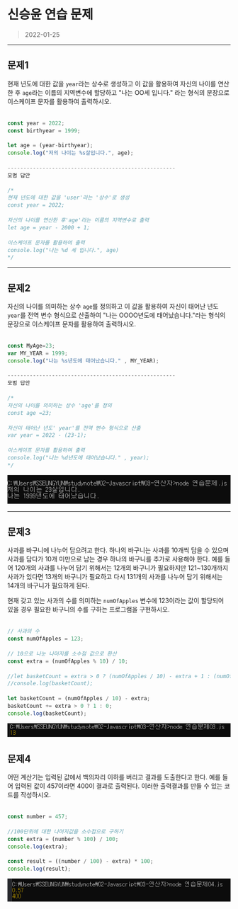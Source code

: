 # 신승윤 연습 문제

>2022-01-25

---
## 문제1

현재 년도에 대한 값을 `year`라는 상수로 생성하고 이 값을 활용하여 자신의 나이를 연산한 후 `age`라는 이름의 지역변수에 할당하고 "나는 OO세 입니다." 라는 형식의 문장으로 이스케이프 문자를 활용하여 출력하시오.

```javascript

const year = 2022;  
const birthyear = 1999;

let age = (year-birthyear);
console.log("저의 나이는 %s살입니다.", age);

-----------------------------------------------------
모범 답안

/*
현재 년도에 대한 값을 'user'라는 '상수'로 생성
const year = 2022;

자신의 나이를 연산한 후'age'라는 이름의 지역변수로 출력
let age = year - 2000 + 1;

이스케이프 문자를 활용하여 출력
console.log("나는 %d 세 입니다.", age)
*/
```
---
## 문제2
자신의 나이를 의미하는 상수 `age`를 정의하고 이 값을 활용하여 자신이 태어난 년도 `year`를 전역 변수 형식으로 산출하여 "나는 OOOO년도에 태어났습니다."라는 형식의 문장으로 이스케이프 문자를 활용하여 출력하시오.
```javascript

const MyAge=23;
var MY_YEAR = 1999;
console.log("나는 %s년도에 태어났습니다." , MY_YEAR);

-----------------------------------------------------
모범 답안

/*
자신의 나이를 의미하는 상수 'age'를 정의
const age =23;

자신이 태어난 년도' year'를 전역 변수 형식으로 산출
var year = 2022 - (23-1);

이스케이프 문자를 활용하여 출력
console.log("나는 %d년도에 태어났습니다." , year);
*/

```
![문제1,2 실행 결과](12345.png)

---
## 문제3

사과를 바구니에 나누어 담으려고 한다. 하나의 바구니는 사과를 10개씩 담을 수 있으며 사과를 담다가 10개 미만으로 남는 경우 하나의 바구니를 추가로 사용해야 한다. 예를 들어 120개의 사과를 나누어 담기 위해서는 12개의 바구니가 필요하지만 121~130개까지 사과가 있다면 13개의 바구니가 필요하고 다시 131개의 사과를 나누어 담기 위해서는 14개의 바구니가 필요하게 된다.

현재 갖고 있는 사과의 수를 의미하는 `numOfApples` 변수에 123이라는 값이 할당되어 있을 경우 필요한 바구니의 수를 구하는 프로그램을 구현하시오.



```javascript

// 사과의 수 
const numOfApples = 123;

// 10으로 나눈 나머지를 소수점 값으로 환산
const extra = (numOfApples % 10) / 10;

//let basketCount = extra > 0 ? (numOfApples / 10) - extra + 1 : (numOfApples / 10 - extra);
//console.log(basketCount);

let basketCount = (numOfApples / 10) - extra;
basketCount += extra > 0 ? 1 : 0;
console.log(basketCount);

```



![문제3실행결과](03.png)



## 문제4

어떤 계산기는 입력된 값에서 백의자리 이하를 버리고 결과를 도출한다고 한다. 예를 들어 입력된 값이 457이라면 400이 결과로 출력된다. 이러한 출력결과를 만들 수 있는 코드를 작성하시오.

```javascript

const number = 457;

//100단위에 대한 나머지값을 소수점으로 구하기
const extra = (number % 100) / 100;
console.log(extra);

const result = ((number / 100) - extra) * 100;
console.log(result);

```

![문제4실행결과](04.png)